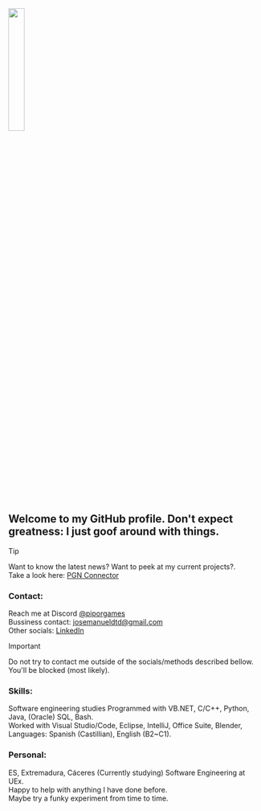 
<img src="https://user-images.githubusercontent.com/61473628/227584813-f3382582-ce7b-40bf-9520-e8813b6ff615.png" width=25% height=25%>

## Welcome to my GitHub profile. Don't expect greatness: I just goof around with things.

> [!TIP]
> Want to know the latest news? Want to peek at my current projects?.  
> Take a look here: [PGN Connector](http://pgnweb.ddns.net)

### Contact:
Reach me at Discord [@piporgames](https://discordapp.com/users/281534689406222338)  
Bussiness contact: josemanueldtd@gmail.com  
Other socials: [LinkedIn](https://www.linkedin.com/in/jos%C3%A9-manuel-de-torres-dominguez-a58793304/)

> [!IMPORTANT]
> Do not try to contact me outside of the socials/methods described bellow.  
> You'll be blocked (most likely).

### Skills:
Software engineering studies
Programmed with VB.NET, C/C++, Python, Java, (Oracle) SQL, Bash.  
Worked with Visual Studio/Code, Eclipse, IntelliJ, Office Suite, Blender,  
Languages: Spanish (Castillian), English (B2~C1).  
 
### Personal:
ES, Extremadura, Cáceres
(Currently studying) Software Engineering at UEx.  
Happy to help with anything I have done before.  
Maybe try a funky experiment from time to time.
